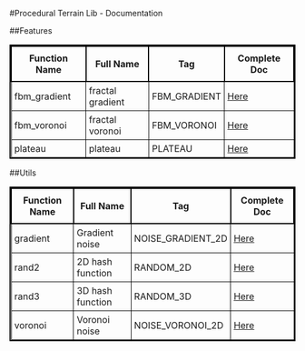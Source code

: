 <style>
    table{
        border-collapse: collapse;
        border-spacing: 0;
        border:2px solid black;
    }

    th{
        border:2px solid #000000;
        padding: 10px;
    }

    td{
        border:1px solid #000000;
        padding: 5px;
    }
    </style>
    

#Procedural Terrain Lib - Documentation

##Features

| Function Name | Full Name | Tag | Complete Doc |
|-|-|-|-|
| fbm_gradient | fractal gradient | FBM_GRADIENT | [Here](features/fbm_gradient.md) |
| fbm_voronoi | fractal voronoi | FBM_VORONOI | [Here](features/fbm_voronoi.md) |
| plateau | plateau | PLATEAU | [Here](features/plateau.md) |


##Utils

| Function Name | Full Name | Tag | Complete Doc |
|-|-|-|-|
| gradient | Gradient noise | NOISE_GRADIENT_2D | [Here](utils/gradient.md) |
| rand2 | 2D hash function | RANDOM_2D | [Here](utils/rand2.md) |
| rand3 | 3D hash function | RANDOM_3D | [Here](utils/rand3.md) |
| voronoi | Voronoi noise | NOISE_VORONOI_2D | [Here](utils/voronoi.md) |
